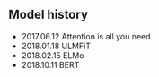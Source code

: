 Model history
-------------------------
- 2017.06.12	Attention is all you need
- 2018.01.18	ULMFiT
- 2018.02.15	ELMo
- 2018.10.11	BERT

